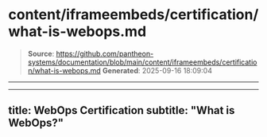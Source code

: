 # content/iframeembeds/certification/what-is-webops.md

> **Source**: https://github.com/pantheon-systems/documentation/blob/main/content/iframeembeds/certification/what-is-webops.md
> **Generated**: 2025-09-16 18:09:04

---

---
title: WebOps Certification
subtitle: "What is WebOps?"
---

<Partial file="certification-guide/what-is-webops.md" />
